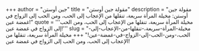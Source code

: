 +++
author = "جين أوستن"
title = "مقولة جين أوستن"
description = "مقولة جين أوستن: مخيلة المرأة سريعة، تنقلها من الإعجاب إلى الحب، ومن الحب إلى الزواج في غمضة عين!"
quote = '''مخيلة المرأة سريعة، تنقلها من الإعجاب إلى الحب، ومن الحب إلى الزواج في غمضة عين!'''
slug = "مخيلة-المرأة-سريعة،-تنقلها-من-الإعجاب-إلى-الحب،-ومن-الحب-إلى-الزواج-في-غمضة-عين!"
+++
مخيلة المرأة سريعة، تنقلها من الإعجاب إلى الحب، ومن الحب إلى الزواج في غمضة عين!
